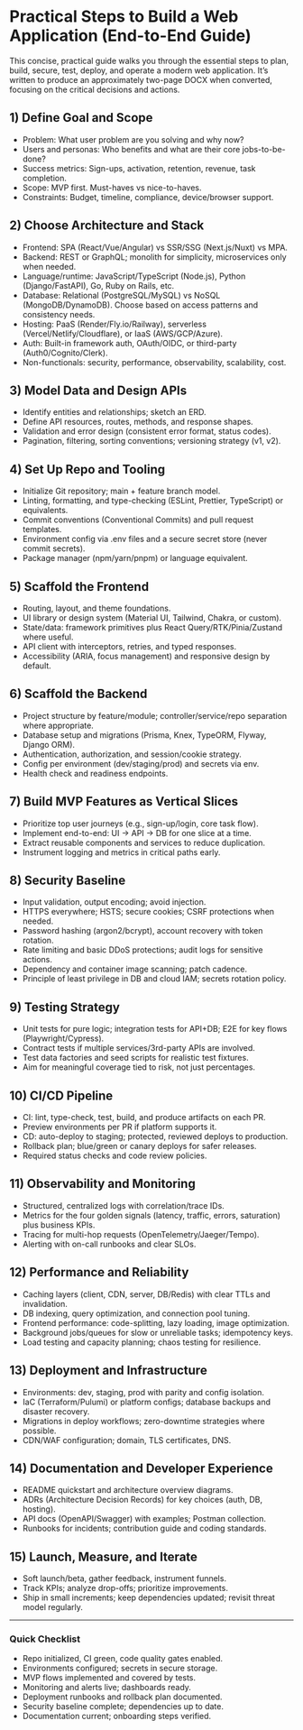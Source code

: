 # Practical Steps to Build a Web Application (End-to-End Guide)

This concise, practical guide walks you through the essential steps to plan, build, secure, test, deploy, and operate a modern web application. It’s written to produce an approximately two-page DOCX when converted, focusing on the critical decisions and actions.

## 1) Define Goal and Scope
- Problem: What user problem are you solving and why now?
- Users and personas: Who benefits and what are their core jobs-to-be-done?
- Success metrics: Sign-ups, activation, retention, revenue, task completion.
- Scope: MVP first. Must-haves vs nice-to-haves.
- Constraints: Budget, timeline, compliance, device/browser support.

## 2) Choose Architecture and Stack
- Frontend: SPA (React/Vue/Angular) vs SSR/SSG (Next.js/Nuxt) vs MPA.
- Backend: REST or GraphQL; monolith for simplicity, microservices only when needed.
- Language/runtime: JavaScript/TypeScript (Node.js), Python (Django/FastAPI), Go, Ruby on Rails, etc.
- Database: Relational (PostgreSQL/MySQL) vs NoSQL (MongoDB/DynamoDB). Choose based on access patterns and consistency needs.
- Hosting: PaaS (Render/Fly.io/Railway), serverless (Vercel/Netlify/Cloudflare), or IaaS (AWS/GCP/Azure).
- Auth: Built-in framework auth, OAuth/OIDC, or third-party (Auth0/Cognito/Clerk).
- Non-functionals: security, performance, observability, scalability, cost.

## 3) Model Data and Design APIs
- Identify entities and relationships; sketch an ERD.
- Define API resources, routes, methods, and response shapes.
- Validation and error design (consistent error format, status codes).
- Pagination, filtering, sorting conventions; versioning strategy (v1, v2).

## 4) Set Up Repo and Tooling
- Initialize Git repository; main + feature branch model.
- Linting, formatting, and type-checking (ESLint, Prettier, TypeScript) or equivalents.
- Commit conventions (Conventional Commits) and pull request templates.
- Environment config via .env files and a secure secret store (never commit secrets).
- Package manager (npm/yarn/pnpm) or language equivalent.

## 5) Scaffold the Frontend
- Routing, layout, and theme foundations.
- UI library or design system (Material UI, Tailwind, Chakra, or custom).
- State/data: framework primitives plus React Query/RTK/Pinia/Zustand where useful.
- API client with interceptors, retries, and typed responses.
- Accessibility (ARIA, focus management) and responsive design by default.

## 6) Scaffold the Backend
- Project structure by feature/module; controller/service/repo separation where appropriate.
- Database setup and migrations (Prisma, Knex, TypeORM, Flyway, Django ORM).
- Authentication, authorization, and session/cookie strategy.
- Config per environment (dev/staging/prod) and secrets via env.
- Health check and readiness endpoints.

## 7) Build MVP Features as Vertical Slices
- Prioritize top user journeys (e.g., sign-up/login, core task flow).
- Implement end-to-end: UI → API → DB for one slice at a time.
- Extract reusable components and services to reduce duplication.
- Instrument logging and metrics in critical paths early.

## 8) Security Baseline
- Input validation, output encoding; avoid injection.
- HTTPS everywhere; HSTS; secure cookies; CSRF protections when needed.
- Password hashing (argon2/bcrypt), account recovery with token rotation.
- Rate limiting and basic DDoS protections; audit logs for sensitive actions.
- Dependency and container image scanning; patch cadence.
- Principle of least privilege in DB and cloud IAM; secrets rotation policy.

## 9) Testing Strategy
- Unit tests for pure logic; integration tests for API+DB; E2E for key flows (Playwright/Cypress).
- Contract tests if multiple services/3rd-party APIs are involved.
- Test data factories and seed scripts for realistic test fixtures.
- Aim for meaningful coverage tied to risk, not just percentages.

## 10) CI/CD Pipeline
- CI: lint, type-check, test, build, and produce artifacts on each PR.
- Preview environments per PR if platform supports it.
- CD: auto-deploy to staging; protected, reviewed deploys to production.
- Rollback plan; blue/green or canary deploys for safer releases.
- Required status checks and code review policies.

## 11) Observability and Monitoring
- Structured, centralized logs with correlation/trace IDs.
- Metrics for the four golden signals (latency, traffic, errors, saturation) plus business KPIs.
- Tracing for multi-hop requests (OpenTelemetry/Jaeger/Tempo).
- Alerting with on-call runbooks and clear SLOs.

## 12) Performance and Reliability
- Caching layers (client, CDN, server, DB/Redis) with clear TTLs and invalidation.
- DB indexing, query optimization, and connection pool tuning.
- Frontend performance: code-splitting, lazy loading, image optimization.
- Background jobs/queues for slow or unreliable tasks; idempotency keys.
- Load testing and capacity planning; chaos testing for resilience.

## 13) Deployment and Infrastructure
- Environments: dev, staging, prod with parity and config isolation.
- IaC (Terraform/Pulumi) or platform configs; database backups and disaster recovery.
- Migrations in deploy workflows; zero-downtime strategies where possible.
- CDN/WAF configuration; domain, TLS certificates, DNS.

## 14) Documentation and Developer Experience
- README quickstart and architecture overview diagrams.
- ADRs (Architecture Decision Records) for key choices (auth, DB, hosting).
- API docs (OpenAPI/Swagger) with examples; Postman collection.
- Runbooks for incidents; contribution guide and coding standards.

## 15) Launch, Measure, and Iterate
- Soft launch/beta, gather feedback, instrument funnels.
- Track KPIs; analyze drop-offs; prioritize improvements.
- Ship in small increments; keep dependencies updated; revisit threat model regularly.

---

### Quick Checklist
- Repo initialized, CI green, code quality gates enabled.
- Environments configured; secrets in secure storage.
- MVP flows implemented and covered by tests.
- Monitoring and alerts live; dashboards ready.
- Deployment runbooks and rollback plan documented.
- Security baseline complete; dependencies up to date.
- Documentation current; onboarding steps verified.